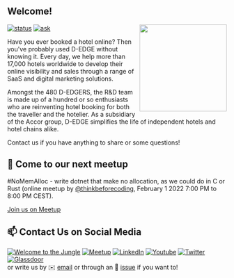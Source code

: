 ##  Welcome!

<img align='right' src='https://user-images.githubusercontent.com/5713670/87202985-820dcb80-c2b6-11ea-9f56-7ec461c497c3.gif' width='200'>

[![status](https://img.shields.io/badge/status-hiring-brightgreen)](https://github.com/d-edge/joinus/)
[![ask](https://img.shields.io/badge/Ask%20us-anything-1abc9c.svg)](https://github.com/d-edge/joinus/issues/)

Have you ever booked a hotel online? Then you've probably used D-EDGE without knowing it. Every day, we help more than 17,000 hotels worldwide to develop their online visibility and sales through a range of SaaS and digital marketing solutions.

Amongst the 480 D-EDGERS, the R&D team is made up of a hundred or so enthusiasts who are reinventing hotel booking for both the traveller and the hotelier. As a subsidiary of the Accor group, D-EDGE simplifies the life of independent hotels and hotel chains alike.

Contact us if you have anything to share or some questions!

## 👋 Come to our next meetup

#NoMemAlloc - write dotnet that make no allocation, as we could do in C or Rust (online meetup by [@thinkbeforecoding](https://github.com/thinkbeforecoding), February 1 2022 7:00 PM to 8:00 PM CEST).

[Join us on Meetup](https://www.meetup.com/D-EDGE-tech/events/283217337)

## 📫 Contact Us on Social Media

<!-- https://dev.to/envoy_/150-badges-for-github-pnk -->

[![Welcome to the Jungle](https://img.shields.io/badge/Welcome%20to%20the%20Jungle-FFCD00?style=for-the-badge&logo=welcometothejungle&logoColor=black)][wj]
[![Meetup](https://img.shields.io/badge/Meetup-FF1154?style=for-the-badge&logo=meetup&logoColor=white)][mt]
[![LinkedIn](https://img.shields.io/badge/LinkedIn-0077B5?style=for-the-badge&logo=linkedin&logoColor=white)][lk]
[![Youtube](https://img.shields.io/badge/YouTube-FF0000?style=for-the-badge&logo=youtube&logoColor=white)][yt]
[![Twitter](https://img.shields.io/badge/Twitter-1DA1F2?style=for-the-badge&logo=twitter&logoColor=white)][tw]
[![Glassdoor](https://img.shields.io/badge/Glassdoor-0CAA41?style=for-the-badge&logo=glassdoor&logoColor=white)][gd]  
or write us by ✉️ [email](mailto:softwarecraft@d-edge.com) or through an 💬 [issue](https://github.com/d-edge/joinus/issues/) if you want to!

[wj]: https://www.welcometothejungle.com/en/companies/d-edge
[tw]: https://twitter.com/D_EDGE_Hosp
[yt]: https://www.youtube.com/channel/UC2wG3a8rYx5re8RdB-2FQ9A
[lk]: https://www.linkedin.com/company/d-edge-hospitality-solutions/
[mt]: https://www.meetup.com/D-EDGE-tech 
[gd]: https://www.glassdoor.com/Reviews/D-EDGE-Hospitality-Solutions-Reviews-E2617802.htm
